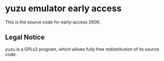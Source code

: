 yuzu emulator early access
=============

This is the source code for early-access 2606.

## Legal Notice

yuzu is a GPLv2 program, which allows fully free redistribution of its source code.